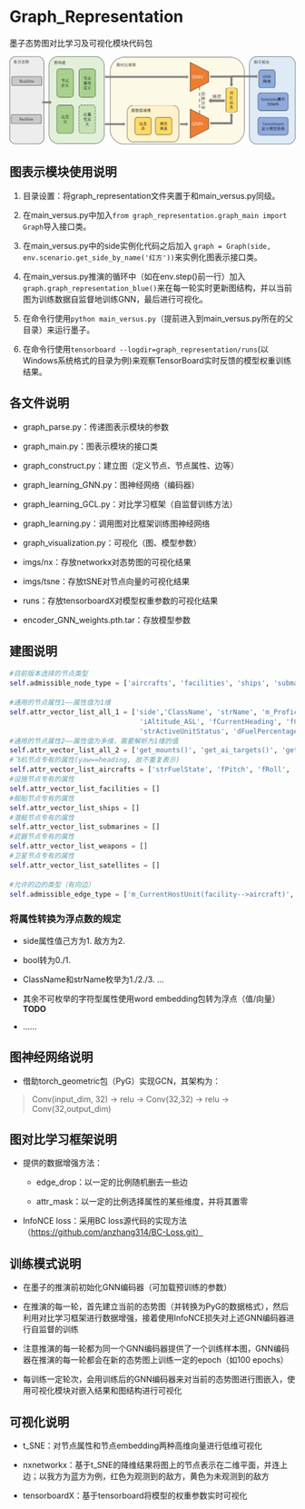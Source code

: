 # Graph_Representation 
墨子态势图对比学习及可视化模块代码包

![本地路径](Graph_Representation.png "墨子图表示模块架构图")

## 图表示模块使用说明
1. 目录设置：将graph_representation文件夹置于和main_versus.py同级。

2. 在main_versus.py中加入`from graph_representation.graph_main import Graph`导入接口类。

3. 在main_versus.py中的side实例化代码之后加入 `graph = Graph(side, env.scenario.get_side_by_name('红方'))`来实例化图表示接口类。

4. 在main_versus.py推演的循环中（如在env.step()前一行）加入`graph.graph_representation_blue()`来在每一轮实时更新图结构，并以当前图为训练数据自监督地训练GNN，最后进行可视化。

5. 在命令行使用`python main_versus.py`（提前进入到main_versus.py所在的父目录）来运行墨子。

6. 在命令行使用`tensorboard --logdir=graph_representation/runs`(以Windows系统格式的目录为例)来观察TensorBoard实时反馈的模型权重训练结果。

## 各文件说明
- graph_parse.py：传递图表示模块的参数

- graph_main.py：图表示模块的接口类

- graph_construct.py：建立图（定义节点、节点属性、边等）

- graph_learning_GNN.py：图神经网络（编码器）

- graph_learning_GCL.py：对比学习框架（自监督训练方法）

- graph_learning.py：调用图对比框架训练图神经网络

- graph_visualization.py：可视化（图、模型参数）

- imgs/nx：存放networkx对态势图的可视化结果

- imgs/tsne：存放tSNE对节点向量的可视化结果

- runs：存放tensorboardX对模型权重参数的可视化结果

- encoder_GNN_weights.pth.tar：存放模型参数

## 建图说明
```python
#目前版本选择的节点类型
self.admissible_node_type = ['aircrafts', 'facilities', 'ships', 'submarines', 'weapons', 'satellites']

#通用的节点属性1——属性值为1维
self.attr_vector_list_all_1 = ['side','ClassName', 'strName', 'm_ProficiencyLevel', 'dLatitude', 'dLongitude', 'fAltitude_AGL',
                                'iAltitude_ASL', 'fCurrentHeading', 'fCurrentSpeed', 'm_CurrentThrottle', 'bAutoDetectable', 
                                'strActiveUnitStatus', 'dFuelPercentage', 'strDamageState']
#通用的节点属性2——属性值为多维，需要解析为1维的值
self.attr_vector_list_all_2 = ['get_mounts()', 'get_ai_targets()', 'get_loadout()', 'get_sensor()', 'get_weapon_infos()']
#飞机节点专有的属性(yaw==heading, 故不重复表示)
self.attr_vector_list_aircrafts = ['strFuelState', 'fPitch', 'fRoll', 'iCurrentFuelQuantity']
#设施节点专有的属性
self.attr_vector_list_facilities = []
#舰船节点专有的属性
self.attr_vector_list_ships = []
#潜艇节点专有的属性
self.attr_vector_list_submarines = []
#武器节点专有的属性
self.attr_vector_list_weapons = []
#卫星节点专有的属性
self.attr_vector_list_satellites = []

#允许的边的类型（有向边）
self.admissible_edge_type = ['m_CurrentHostUnit(facility-->aircraft)', 'm_FiringUnitGuid(unit-->weapon)', 'm_PrimaryTargetGuid(weapon-->target)']
```

### 将属性转换为浮点数的规定
- side属性值己方为1. 敌方为2.

- bool转为0./1.

- ClassName和strName枚举为1./2./3. ...

- 其余不可枚举的字符型属性使用word embedding包转为浮点（值/向量）**TODO**

- ……

## 图神经网络说明
- 借助torch_geometric包（PyG）实现GCN，其架构为：
> Conv(input_dim, 32) &rarr; relu &rarr; Conv(32,32) &rarr; relu &rarr; Conv(32,output_dim)

## 图对比学习框架说明
- 提供的数据增强方法：
    - edge_drop：以一定的比例随机删去一些边
    
    - attr_mask：以一定的比例选择属性的某些维度，并将其置零

- InfoNCE loss：采用BC loss源代码的实现方法（https://github.com/anzhang314/BC-Loss.git）

## 训练模式说明
- 在墨子的推演前初始化GNN编码器（可加载预训练的参数）

- 在推演的每一轮，首先建立当前的态势图（并转换为PyG的数据格式），然后利用对比学习框架进行数据增强，接着使用InfoNCE损失对上述GNN编码器进行自监督的训练

- 注意推演的每一轮都为同一个GNN编码器提供了一个训练样本图，GNN编码器在推演的每一轮都会在新的态势图上训练一定的epoch（如100 epochs）

- 每训练一定轮次，会用训练后的GNN编码器来对当前的态势图进行图嵌入，使用可视化模块对嵌入结果和图结构进行可视化

## 可视化说明
- t_SNE：对节点属性和节点embedding两种高维向量进行低维可视化

- nxnetworkx：基于t_SNE的降维结果将图上的节点表示在二维平面，并连上边；以我方为蓝方为例，红色为观测到的敌方，黄色为未观测到的敌方

- tensorboardX：基于tensorboard将模型的权重参数实时可视化

